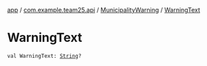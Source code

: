 [app](../../index.md) / [com.example.team25.api](../index.md) / [MunicipalityWarning](index.md) / [WarningText](./-warning-text.md)

# WarningText

`val WarningText: `[`String`](https://kotlinlang.org/api/latest/jvm/stdlib/kotlin/-string/index.html)`?`